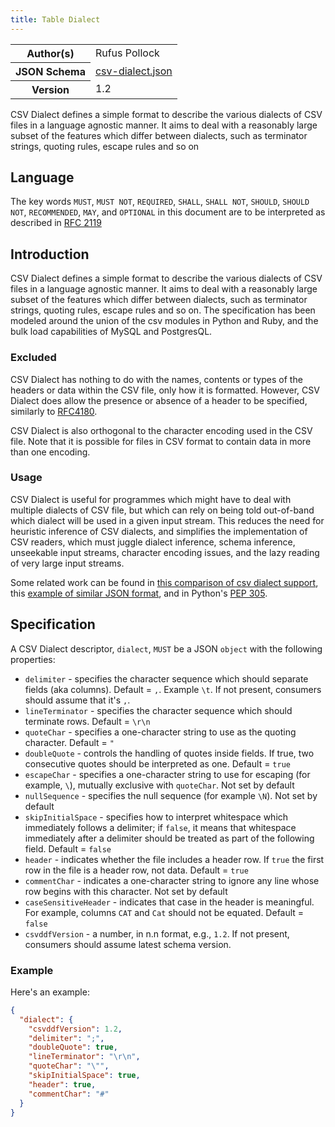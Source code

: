 ```yaml
---
title: Table Dialect
---
```


<table>
  <tr>
    <th>Author(s)</th>
    <td>Rufus Pollock</td>
  </tr>
  <tr>
    <th>JSON Schema</th>
    <td><a href="https://specs.frictionlessdata.io/schemas/csv-dialect.json">csv-dialect.json</a></td>
  </tr>
  <tr>
    <th>Version</th>
    <td>1.2</td>
  </tr>
</table>

CSV Dialect defines a simple format to describe the various dialects of CSV files in a language agnostic manner. It aims to deal with a reasonably large subset of the features which differ between dialects, such as terminator strings, quoting rules, escape rules and so on

## Language

The key words <code>MUST</code>, <code>MUST NOT</code>, <code>REQUIRED</code>, <code>SHALL</code>, <code>SHALL NOT</code>, <code>SHOULD</code>, <code>SHOULD NOT</code>, <code>RECOMMENDED</code>, <code>MAY</code>, and <code>OPTIONAL</code> in this document are to be interpreted as described in <a href="https://www.ietf.org/rfc/rfc2119.txt" target="_blank" title="RFC 2119">RFC 2119</a>

## Introduction

CSV Dialect defines a simple format to describe the various dialects of CSV files in a language agnostic manner. It aims to deal with a reasonably large subset of the features which differ between dialects, such as terminator strings, quoting rules, escape rules and so on. The specification has been modeled around the union of the csv modules in Python and Ruby, and the bulk load capabilities of MySQL and PostgresQL.

### Excluded

CSV Dialect has nothing to do with the names, contents or types of the headers or data within the CSV file, only how it is formatted. However, CSV Dialect does allow the presence or absence of a header to be specified, similarly to [RFC4180](http://www.ietf.org/rfc/rfc4180.txt).

CSV Dialect is also orthogonal to the character encoding used in the CSV file. Note that it is possible for files in CSV format to contain data in more than one encoding.

### Usage

CSV Dialect is useful for programmes which might have to deal with multiple dialects of CSV file, but which can rely on being told out-of-band which dialect will be used in a given input stream. This reduces the need for heuristic inference of CSV dialects, and simplifies the implementation of CSV readers, which must juggle dialect inference, schema inference, unseekable input streams, character encoding issues, and the lazy reading of very large input streams.

Some related work can be found in [this comparison of csv dialect support](https://docs.google.com/spreadsheet/ccc?key=0AmU3V2vcPKrIdEhoU1NQSWtoQmJwcUNCelJtdkx2bFE&usp=sharing), this [example of similar JSON format](http://panda.readthedocs.org/en/latest/api.html#data-uploads), and in Python's [PEP 305](http://www.python.org/dev/peps/pep-0305/).

## Specification

A CSV Dialect descriptor, `dialect`, `MUST` be a JSON `object` with the following properties:

- `delimiter` - specifies the character sequence which should separate fields (aka columns). Default = `,`. Example `\t`. If not present, consumers should assume that it's `,`.
- `lineTerminator` - specifies the character sequence which should terminate rows. Default = `\r\n`
- `quoteChar` - specifies a one-character string to use as the quoting character. Default = `"`
- `doubleQuote` - controls the handling of quotes inside fields. If true, two consecutive quotes should be interpreted as one. Default = `true`
- `escapeChar` - specifies a one-character string to use for escaping (for example, `\`), mutually exclusive with `quoteChar`. Not set by default
- `nullSequence` - specifies the null sequence (for example `\N`). Not set by default
- `skipInitialSpace` - specifies how to interpret whitespace which immediately follows a delimiter; if `false`, it means that whitespace immediately after a delimiter should be treated as part of the following field. Default = `false`
- `header` - indicates whether the file includes a header row. If `true` the first row in the file is a header row, not data. Default = `true`
- `commentChar` - indicates a one-character string to ignore any line whose row begins with this character. Not set by default
- `caseSensitiveHeader` - indicates that case in the header is meaningful. For example, columns `CAT` and `Cat` should not be equated. Default = `false`
- `csvddfVersion` - a number, in n.n format, e.g., `1.2`. If not present, consumers should assume latest schema version.

### Example

Here's an example:

```json
{
  "dialect": {
    "csvddfVersion": 1.2,
    "delimiter": ";",
    "doubleQuote": true,
    "lineTerminator": "\r\n",
    "quoteChar": "\"",
    "skipInitialSpace": true,
    "header": true,
    "commentChar": "#"
  }
}
```
